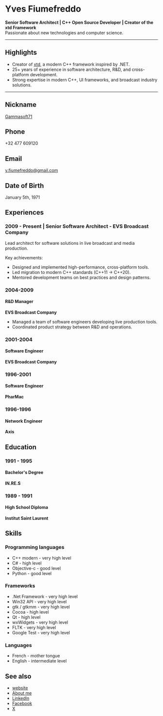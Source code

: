 # Yves Fiumefreddo

**Senior Software Architect | C++ Open Source Developer | Creator of the xtd Framework**  
Passionate about new technologies and computer science.

---

## Highlights
- Creator of [xtd](https://gammasoft71.github.io/xtd), a modern C++ framework inspired by .NET.
- 25+ years of experience in software architecture, R&D, and cross-platform development.
- Strong expertise in modern C++, UI frameworks, and broadcast industry solutions.

---

## Nickname

[Gammasoft71](https://gammasoft71.github.io)
​
## Phone

+32 477 609120
​
## Email

y.fiumefreddo@gmail.com 
​
## Date of Birth

January 5th, 1971

## Experiences

### 2009 - Present | Senior Software Architect - **EVS Broadcast Company**

Lead architect for software solutions in live broadcast and media production.  

Key achievements:
- Designed and implemented high-performance, cross-platform tools.
- Led migration to modern C++ standards (C++11 → C++20).
- Mentored development teams on best practices and design patterns.

### 2004-2009

#### R&D Manager

**EVS Broadcast Company**

- Managed a team of software engineers developing live production tools.
- Coordinated product strategy between R&D and operations.

### 2001-2004

#### Software Engineer

**EVS Broadcast Company**

### 1996-2001

#### Software Engineer

**PharMac**

### 1996-1996

#### Network Engineer

**Axis**

## Education

### 1991 - 1995

#### Bachelor's Degree

**IN.RE.S**

### 1989 - 1991

#### High School Diploma

**Institut Saint Laurent**

## Skills

### Programming languages

* C++ modern - very high level
* C# - high level
* Objective-c - good level
* Python - good level

### Frameworks

* .Net Framework - very high level
* Win32 API - very high level
* gtk / gtkmm - very high level
* Cocoa - high level
* Qt - high level
* wxWidgets - very high level
* FLTK - very high level
* Google Test - very high level

### Languages

* French - mother tongue
* English - intermediate level

## See also

* [website](https://yfiumefreddo.github.io)
* [About me](https://about.me/yves.fiumefreddo)
* [LinkedIn](https://www.linkedin.com/in/yves-fiumefreddo-0430441a/)
* [Facebook](https://www.facebook.com/yves.fiumefreddo/)
* [X](https://x.com/yfi1971)
